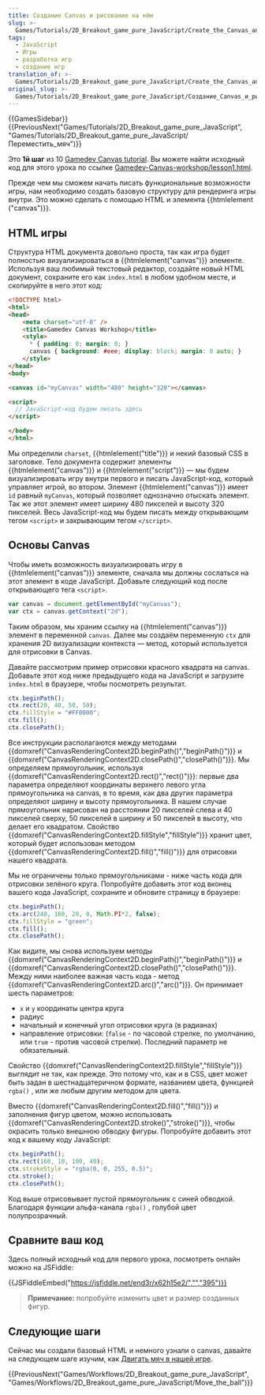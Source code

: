 ```yaml
---
title: Создание Canvas и рисование на нём
slug: >-
  Games/Tutorials/2D_Breakout_game_pure_JavaScript/Create_the_Canvas_and_draw_on_it
tags:
  - JavaScript
  - Игры
  - разработка игр
  - создание игр
translation_of: >-
  Games/Tutorials/2D_Breakout_game_pure_JavaScript/Create_the_Canvas_and_draw_on_it
original_slug: >-
  Games/Tutorials/2D_Breakout_game_pure_JavaScript/Создание_Canvas_и_рисование_на_нём
---
```


{{GamesSidebar}}{{PreviousNext("Games/Tutorials/2D_Breakout_game_pure_JavaScript", "Games/Tutorials/2D_Breakout_game_pure_JavaScript/Переместить_мяч")}}

Это **1й шаг** из 10 [Gamedev Canvas tutorial](/ru/docs/Games/Workflows/Breakout_game_from_scratch). Вы можете найти исходный код для этого урока по ссылке [Gamedev-Canvas-workshop/lesson1.html](https://github.com/end3r/Gamedev-Canvas-workshop/blob/gh-pages/lesson01.html).

Прежде чем мы сможем начать писать функциональные возможности игры, нам необходимо создать базовую структуру для рендеринга игры внутри. Это можно сделать с помощью HTML и элемента {{htmlelement ("canvas")}}.

## HTML игры

Структура HTML документа довольно проста, так как игра будет полностью визуализироваться в {{htmlelement("canvas")}} элементе. Используя ваш любимый текстовый редактор, создайте новый HTML документ, сохраните его как `index.html` в любом удобном месте, и скопируйте в него этот код:

```html
<!DOCTYPE html>
<html>
<head>
    <meta charset="utf-8" />
    <title>Gamedev Canvas Workshop</title>
    <style>
      * { padding: 0; margin: 0; }
      canvas { background: #eee; display: block; margin: 0 auto; }
    </style>
</head>
<body>

<canvas id="myCanvas" width="480" height="320"></canvas>

<script>
  // JavaScript-код будем писать здесь
</script>

</body>
</html>
```

Мы определили `charset`, {{htmlelement("title")}} и некий базовый CSS в заголовке. Тело документа содержит элементы {{htmlelement("canvas")}} и {{htmlelement("script")}} — мы будем визуализировать игру внутри первого и писать JavaScript-код, который управляет игрой, во втором. Элемент {{htmlelement("canvas")}} имеет `id` равный `myCanvas`, который позволяет однозначно отыскать элемент. Так же этот элемент имеет ширину 480 пикселей и высоту 320 пикселей. Весь JavaScript-код мы будем писать между открывающим тегом `<script>` и закрывающим тегом `</script>`.

## Основы Canvas

Чтобы иметь возможность визуализировать игру в {{htmlelement("canvas")}} элементе, сначала мы должны сослаться на этот элемент в коде JavaScript. Добавьте следующий код после открывающего тега `<script>`.

```js
var canvas = document.getElementById("myCanvas");
var ctx = canvas.getContext("2d");
```

Таким образом, мы храним ссылку на {{htmlelement("canvas")}} элемент в переменной `canvas`. Далее мы создаём переменную `ctx` для хранения 2D визуализации контекста — метод, который используется для отрисовки в Canvas.

Давайте рассмотрим пример отрисовки красного квадрата на canvas. Добавьте этот код ниже предыдущего кода на JavaScript и загрузите `index.html` в браузере, чтобы посмотреть результат.

```js
ctx.beginPath();
ctx.rect(20, 40, 50, 50);
ctx.fillStyle = "#FF0000";
ctx.fill();
ctx.closePath();
```

Все инструкции располагаются между методами {{domxref("CanvasRenderingContext2D.beginPath()","beginPath()")}} и {{domxref("CanvasRenderingContext2D.closePath()","closePath()")}}. Мы определяем прямоугольник, используя {{domxref("CanvasRenderingContext2D.rect()","rect()")}}: первые два параметра определяют координаты верхнего левого угла прямоугольника на canvas, в то время, как два других параметра определяют ширину и высоту прямоугольника. В нашем случае прямоугольник нарисован на расстоянии 20 пикселей слева и 40 пикселей сверху, 50 пикселей в ширину и 50 пикселей в высоту, что делает его квадратом. Свойство {{domxref("CanvasRenderingContext2D.fillStyle","fillStyle")}} хранит цвет, который будет использован методом {{domxref("CanvasRenderingContext2D.fill()","fill()")}} для отрисовки нашего квадрата.

Мы не ограничены только прямоугольниками - ниже часть кода для отрисовки зелёного круга. Попробуйте добавить этот код вконец вашего кода JavaScript, сохраните и обновите страницу в браузере:

```js
ctx.beginPath();
ctx.arc(240, 160, 20, 0, Math.PI*2, false);
ctx.fillStyle = "green";
ctx.fill();
ctx.closePath();
```

Как видите, мы снова используем методы {{domxref("CanvasRenderingContext2D.beginPath()","beginPath()")}} и {{domxref("CanvasRenderingContext2D.closePath()","closePath()")}}. Между ними наиболее важная часть кода - метод {{domxref("CanvasRenderingContext2D.arc()","arc()")}}. Он принимает шесть параметров:

- `x` и `y` координаты центра круга
- радиус
- начальный и конечный угол отрисовки круга (в радианах)
- направление отрисовки: (`false` - по часовой стрелке, по умолчанию, или `true` - против часовой стрелки). Последний параметр не обязательный.

Свойство {{domxref("CanvasRenderingContext2D.fillStyle","fillStyle")}} выглядит не так, как прежде. Это потому что, как и в CSS, цвет может быть задан в шестнадцатеричном формате, названием цвета, функцией `rgba()` , или же любым другим методом для цвета.

Вместо {{domxref("CanvasRenderingContext2D.fill()","fill()")}} и заполнения фигур цветом, можно использовать {{domxref("CanvasRenderingContext2D.stroke()","stroke()")}}, чтобы окрасить только внешнюю обводку фигуры. Попробуйте добавить этот код к вашему коду JavaScript:

```js
ctx.beginPath();
ctx.rect(160, 10, 100, 40);
ctx.strokeStyle = "rgba(0, 0, 255, 0.5)";
ctx.stroke();
ctx.closePath();
```

Код выше отрисовывает пустой прямоугольник с синей обводкой. Благодаря функции альфа-канала `rgba()` , голубой цвет полупрозрачный.

## Сравните ваш код

Здесь полный исходный код для первого урока, посмотреть онлайн можно на JSFiddle:

{{JSFiddleEmbed("https://jsfiddle.net/end3r/x62h15e2/","","395")}}

> **Примечание:** попробуйте изменить цвет и размер созданных фигур.

## Следующие шаги

Сейчас мы создали базовый HTML и немного узнали о canvas, давайте на следующем шаге изучим, как [Двигать мяч в нашей игре](/ru/docs/Games/Workflows/Breakout_game_from_scratch/Move_the_ball).

{{PreviousNext("Games/Workflows/2D_Breakout_game_pure_JavaScript", "Games/Workflows/2D_Breakout_game_pure_JavaScript/Move_the_ball")}}
